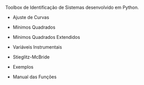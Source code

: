 ﻿Toolbox de Identificação de Sistemas desenvolvido em Python.

- Ajuste de Curvas

- Mínimos Quadrados

- Mínimos Quadrados Extendidos

- Variáveis Instrumentais

- Stieglitz-McBride

- Exemplos

- Manual das Funções